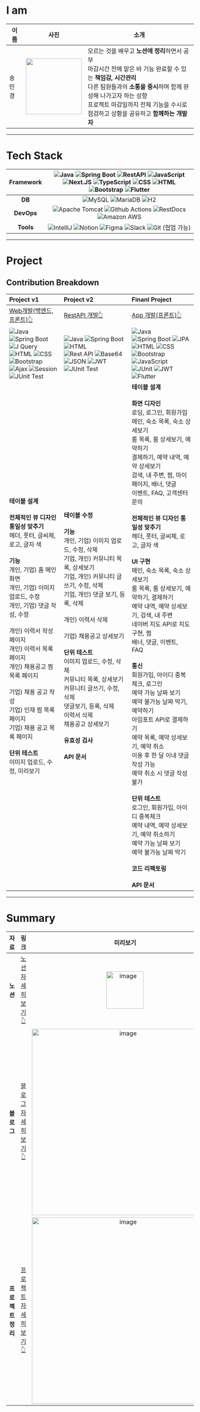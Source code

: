 # I am
| 이름   | 사진                                                                 | 소개                                                                                                                                                                      |
|--------|----------------------------------------------------------------------|---------------------------------------------------------------------------------------------------------------------------------------------------------------------------|
| 송민경 | <img src="https://avatars.githubusercontent.com/u/153582401?v=4" width="150px"/> | 모르는 것을 배우고 **노션에 정리**하면서 공부<br/>마감시간 전에 맡은 바 기능 완료할 수 있는 **책임감, 시간관리**<br/>다른 팀원들과의 **소통을 중시**하며 함께 완성해 나가고자 하는 성향<br/>프로젝트 마감일까지 전체 기능을 수시로 점검하고 상황을 공유하고 **함께하는 개발자** |

---

<!-- Tech stack -->

# Tech Stack

| Framework | ![Java](https://img.shields.io/badge/Java-%23ED8B00.svg?style=flat&logo=openjdk&logoColor=white) ![Spring Boot](https://img.shields.io/badge/-Spring%20Boot-brightgreen?logo=spring&logoColor=white) ![RestAPI](https://img.shields.io/badge/-RestAPI-darkgreen?logo=restapi&logoColor=white) ![JavaScript](https://img.shields.io/badge/JavaScript-F7DF1E.svg?style=flat&logo=javascript&logoColor=white) ![Next.JS](https://img.shields.io/badge/Next.JS-black?logo=next.js&logoColor=white) ![TypeScript](https://img.shields.io/badge/-TypeScript-3178C6?logo=typescript&logoColor=white) ![CSS](https://img.shields.io/badge/-CSS3-1572B6?logo=css3&logoColor=white) ![HTML](https://img.shields.io/badge/-HTML5-E34F26?logo=html5&logoColor=white) ![Bootstrap](https://img.shields.io/badge/Bootstrap-7952B3.svg?style=flat&logo=bootstrap&logoColor=white)  ![Flutter](https://img.shields.io/badge/-Flutter-02569B?logo=flutter&logoColor=white) |
| :-------: | :----------------------------------------------------------------------------------------------------------------------------------------------------------------------------------------------------------: |
|    **DB**     | ![MySQL](https://img.shields.io/badge/MySQL-4479A1?&logo=mysql&logoColor=white)  ![MariaDB](https://img.shields.io/badge/MariaDB-003545?&logo=mariadb&logoColor=white)  ![H2](https://img.shields.io/badge/H2-blue?&logo=h2&logoColor=white)                                |
|  **DevOps**   | ![Apache Tomcat](https://img.shields.io/badge/Apache%20Tomcat-F8DC75.svg?style=flat&logo=apache-tomcat&logoColor=white) ![Github Actions](https://img.shields.io/badge/Github_Actions-2088FF?style=flat&logo=githubactions&logoColor=white) ![RestDocs](https://img.shields.io/badge/RestDocs-0A0A0A?style=flat&logo=readthedocs&logoColor=white) ![Amazon AWS](https://img.shields.io/badge/Amazon_AWS-FF9900?style=flat&logo=amazonaws&logoColor=white) |
|   **Tools**   | ![IntelliJ](https://img.shields.io/badge/-IntelliJ-FF2D54?logo=intellij-idea&logoColor=white) ![Notion](https://img.shields.io/badge/-Notion-000000?logo=notion&logoColor=white)  ![Figma](https://img.shields.io/badge/-Figma-F24E1E?logo=figma&logoColor=white) ![Slack](https://img.shields.io/badge/-Slack-4A154B?logo=slack&logoColor=white) ![Git](https://img.shields.io/badge/-Git-F05032?logo=git&logoColor=white) (협업 가능)|

---

# Project

## Contribution Breakdown
|Project v1|Project v2|Finanl Project|
|:-----------|:-----------|:--------------|
|[ Web개발(백엔드, 프론트)👆 ](https://github.com/vosw1/miniproject-jobara-v1-ssr.git)|[RestAPI 개발👆 ](https://github.com/vosw1/miniproject-jobala-v2-restapi.git)|[ App 개발(프론트)👆 ](https://github.com/vosw1/yeogi_app.git)|
 |![Java](https://img.shields.io/badge/Java-%23ED8B00.svg?style=flat&logo=openjdk&logoColor=white) ![Spring Boot](https://img.shields.io/badge/-Spring%20Boot-brightgreen?logo=spring&logoColor=white) ![J Query](https://img.shields.io/badge/Jquery-23ED8B00.svg?style=flat&logo=jquery&logoColor=white) </br> ![HTML](https://img.shields.io/badge/-HTML5-blue?logo=css3&logoColor=white) ![CSS](https://img.shields.io/badge/-CSS3-blue?logo=css3&logoColor=white) ![Bootstrap](https://img.shields.io/badge/Bootstrap-%238511FA.svg?style=flat&logo=bootstrap&logoColor=white) <br/>![Ajax](https://img.shields.io/badge/Ajax-red.svg?style=flat&logo=ajax&logoColor=white) ![Session](https://img.shields.io/badge/Session-ffcd00.svg?style=flat&logo=session&logoColor=white)  ![JUnit Test](https://img.shields.io/badge/JUnitTest-E34F26?style=flat&logo=junit&logoColor=white) |![Java](https://img.shields.io/badge/Java-%23ED8B00.svg?style=flat&logo=openjdk&logoColor=white) ![Spring Boot](https://img.shields.io/badge/-Spring%20Boot-brightgreen?logo=spring&logoColor=white) ![HTML](https://img.shields.io/badge/-HTML5-blue?logo=css3&logoColor=white) <br/> ![Rest API](https://img.shields.io/badge/RestAPI-ED8B00?style=flat&logo=restapi&logoColor=white)  ![Base64](https://img.shields.io/badge/base64-FFA500?style=flat&logo=base64&logoColor=white) ![JSON](https://img.shields.io/badge/json-0078D4?style=flat&logo=json&logoColor=white) ![JWT](https://img.shields.io/badge/JWT-ffcd00.svg?style=flat&logo=jwt&logoColor=white) ![JUnit Test](https://img.shields.io/badge/JUnitTest-E34F26?style=flat&logo=junit&logoColor=white) | ![Java](https://img.shields.io/badge/Java-%23ED8B00.svg?style=flat&logo=openjdk&logoColor=white) ![Spring Boot](https://img.shields.io/badge/-Spring%20Boot-brightgreen?logo=spring&logoColor=white)  ![JPA](https://img.shields.io/badge/JPA-red?logo=spring&logoColor=white)</br> ![HTML](https://img.shields.io/badge/-HTML5-blue?logo=css3&logoColor=white) ![CSS](https://img.shields.io/badge/-CSS3-blue?logo=css3&logoColor=white) ![Bootstrap](https://img.shields.io/badge/bootstrap-%238511FA.svg?style=flat&logo=bootstrap&logoColor=white) ![JavaScript](https://img.shields.io/badge/JavaScript-%23323330.svg?style=flat&logo=javascript&logoColor=white) <br/> ![JUnit](https://img.shields.io/badge/JUnit-green?logo=junit5&logoColor=white) ![JWT](https://img.shields.io/badge/JWT-black?logo=jsonwebtokens&logoColor=white) ![Flutter](https://img.shields.io/badge/-Flutter-blue?logo=flutter&logoColor=white)|
| **테이블 설계**<br/><br/>**전체적인 뷰 디자인 통일성 맞추기**<br/>헤더, 풋터, 글씨체, 로고, 글자 색<br/><br/>**기능**<br/>개인, 기업) 홈 메인 화면<br/>개인, 기업) 이미지 업로드, 수정<br/>개인, 기업) 댓글 작성, 수정<br/><br/>개인) 이력서 작성 페이지<br/>개인) 이력서 목록 페이지<br/>개인) 채용공고 찜 목록 페이지<br/><br/>기업) 채용 공고 작성<br/>기업) 인재 찜 목록 페이지<br/>기업) 채용 공고 목록 페이지<br/><br/>**단위 테스트**<br/>이미지 업로드, 수정, 미리보기 | **테이블 수정**<br/><br/>**기능**<br/>개인, 기업) 이미지 업로드, 수정, 삭제<br/>기업, 개인) 커뮤니티 목록, 상세보기 </br>기업, 개인) 커뮤니티 글쓰기, 수정, 삭제<br/>기업, 개인) 댓글 보기, 등록, 삭제<br/><br/>개인) 이력서 삭제<br/><br/>기업) 채용공고 상세보기<br/><br/>**단위 테스트**</br>이미지 업로드, 수정, 삭제</br>커뮤니티 목록, 상세보기 </br>커뮤니티 글쓰기, 수정, 삭제</br>댓글보기, 등록, 삭제  </br>이력서 삭제 </br>채용공고 상세보기<br/><br/>**유효성 검사**</br></br>**API 문서** | **테이블 설계**<br/><br/>**화면 디자인**<br/>로딩, 로그인, 회원가입 </br> 메인, 숙소 목록, 숙소 상세보기<br/>룸 목록, 룸 상세보기, 예약하기</br>결제하기, 예약 내역, 예약 상세보기 </br>검색, 내 주변, 찜, 마이페이지, 배너, 댓글 </br>이벤트, FAQ, 고객센터 문의<br/><br/>**전체적인 뷰 디자인 통일성 맞추기**<br/>헤더, 풋터, 글씨체, 로고, 글자 색<br/><br/>**UI 구현**<br/>메인, 숙소 목록, 숙소 상세보기<br/>룸 목록, 룸 상세보기, 예약하기, 결제하기<br/>예약 내역, 예약 상세보기, 검색, 내 주변 </br>네이버 지도 API로 지도 구현, 찜<br/>배너, 댓글, 이벤트, FAQ<br/><br/>**통신**<br>회원가입, 아이디 중복체크, 로그인<br/>예약 가능 날짜 보기</br>예약 불가능 날짜 막기, 예약하기<br/>아임포트 API로 결제하기</br> 예약 목록, 예약 상세보기, 예약 취소<br/>이용 후 한 달 이내 댓글 작성 가능</br>예약 취소 시 댓글 작성 불가<br/><br/>**단위 테스트**<br>로그인, 회원가입, 아이디 중복체크<br/>예약 내역, 예약 상세보기, 예약 취소하기<br/>예약 가능 날짜 보기<br/>예약 불가능 날짜 막기<br/><br/>**코드 리팩토링** </br></br>**API 문서**|

---
# Summary
| 자료 | 링크 | 미리보기|
|:--:|:---------------:|:---------------:|
**노션**|[ 노션 자세히 보기👆 ](https://sunset-knuckle-4bc.notion.site/8de388ac5e60469c92e62dff54b19e04?pvs=4)|<img src="https://github.com/user-attachments/assets/1a5fdeb3-6dd2-4e21-8139-b89832cac843" width="100px" hight="200" alt="image">|
**블로그**|[블로그 자세히 보기👆](https://inblog.ai/vosw1?traffic_type=internal)|<img src="https://github.com/user-attachments/assets/ac2996be-051b-4acb-bad8-8afdf215b58e" width="500px" alt="image">|
**프로젝트 정리**|[프로젝트 자세히 보기👆](https://sunset-knuckle-4bc.notion.site/Project-89f07efbf1874e8a96088d053b304e7a?pvs=4)|<img src="https://github.com/user-attachments/assets/bfbba0d0-80eb-4820-a0b2-7ca3f8378f66" width="500px" alt="image">|
